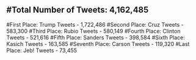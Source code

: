 #Total Number of Tweets: 4,162,485 
---
#First Place: Trump Tweets - 1,722,486
#Second Place: Cruz Tweets - 583,300
#Third Place: Rubio Tweets - 580,149
#Fourth Place: Clinton Tweets - 521,616
#Fifth Place: Sanders Tweets - 398,584
#Sixth Place: Kasich Tweets - 163,585
#Seventh Place: Carson Tweets - 119,320
#Last Place: Jeb! Tweets - 73,455
